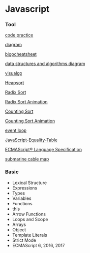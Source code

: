 
# Javascript

### Tool
[code practice](https://repl.it/@uwspstar)

[diagram](https://coggle.it/)

[bigocheatsheet](http://bigocheatsheet.com)

[data structures and algorithms diagram](https://coggle.it/diagram/W5E5tqYlrXvFJPsq/t/master-the-interview-click-here-for-course-link)

[visualgo](https://visualgo.net/en)
 
[Heapsort](https://brilliant.org/wiki/heap-sort)

[Radix Sort](https://brilliant.org/wiki/radix-sort)

[Radix Sort Animation](https://www.cs.usfca.edu/~galles/visualization/RadixSort.html)

[Counting Sort](https://brilliant.org/wiki/counting-sort)

[Counting Sort Animation](https://www.cs.usfca.edu/~galles/visualization/CountingSort.html)

[event loop](http://latentflip.com/loupe)

[JavaScript-Equality-Table](https://dorey.github.io/JavaScript-Equality-Table/)

[ECMAScript® Language Specification](https://www.ecma-international.org/ecma-262/5.1/#sec-11.9.3)

[submarine cable map](https://www.submarinecablemap.com/)

### Basic
- Lexical Structure
- Expressions
- Types
- Variables
- Functions
- this
- Arrow Functions
- Loops and Scope
- Arrays
- Object
- Template Literals
- Strict Mode
- ECMAScript 6, 2016, 2017
